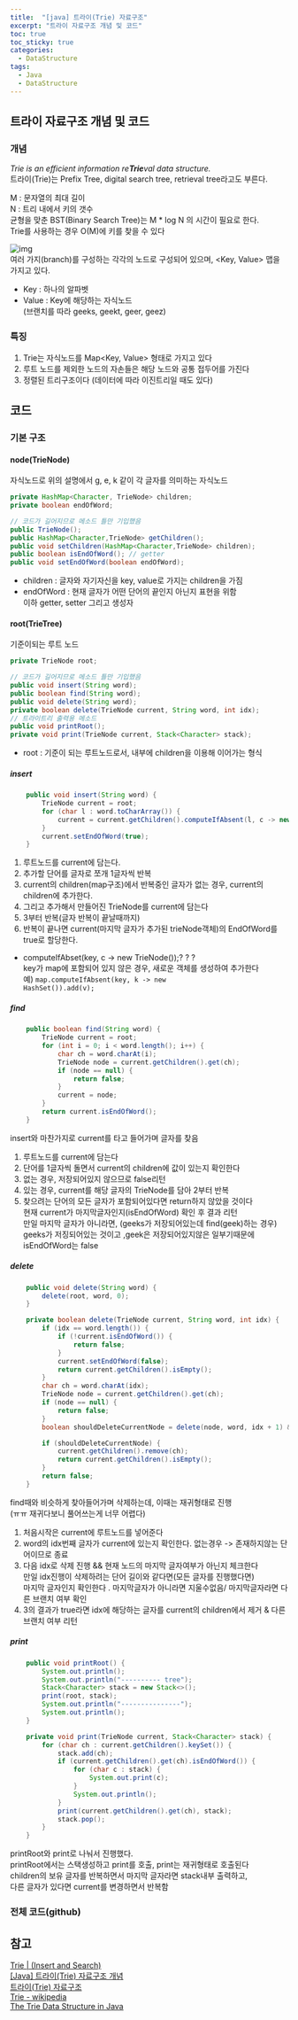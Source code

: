 ```yaml
---
title:  "[java] 트라이(Trie) 자료구조"
excerpt: "트라이 자료구조 개념 및 코드"
toc: true
toc_sticky: true
categories:
  - DataStructure
tags:
  - Java
  - DataStructure
---
```

## 트라이 자료구조 개념 및 코드  
### 개념  
*Trie is an efficient information re**Trie**val data structure.*  
트라이(Trie)는 Prefix Tree, digital search tree, retrieval tree라고도 부른다.  

M : 문자열의 최대 길이  
N : 트리 내에서 키의 갯수  
균형을 맞춘 BST(Binary Search Tree)는 M * log N 의 시간이 필요로 한다.  
Trie를 사용하는 경우 O(M)에 키를 찾을 수 있다  


![img](/assets/images/post/200730-1.png)  
여러 가지(branch)를 구성하는 각각의 노드로 구성되어 있으며, <Key, Value> 맵을 가지고 있다.  
* Key : 하나의 알파벳  
* Value : Key에 해당하는 자식노드  
(브랜치를 따라 geeks, geekt, geer, geez)  


### 특징  
1) Trie는 자식노드를 Map<Key, Value> 형태로 가지고 있다  
2) 루트 노드를 제외한 노드의 자손들은 해당 노드와 공통 접두어를 가진다  
3) 정렬된 트리구조이다 (데이터에 따라 이진트리일 때도 있다)  


## 코드  
### 기본 구조  
#### node(TrieNode)  
자식노드로 위의 설명에서 g, e, k 같이 각 글자를 의미하는 자식노드  


```java
private HashMap<Character, TrieNode> children; 
private boolean endOfWord;

// 코드가 길어지므로 메소드 틀만 기입했음
public TrieNode();
public HashMap<Character,TrieNode> getChildren();
public void setChildren(HashMap<Character,TrieNode> children);
public boolean isEndOfWord(); // getter
public void setEndOfWord(boolean endOfWord);
```
* children : 글자와 자기자신을 key, value로 가지는 children을 가짐 
* endOfWord : 현재 글자가 어떤 단어의 끝인지 아닌지 표현을 위함  
이하 getter, setter 그리고 생성자  


#### root(TrieTree)  
기준이되는 루트 노드  


```java
private TrieNode root;

// 코드가 길어지므로 메소드 틀만 기입했음
public void insert(String word);
public boolean find(String word);
public void delete(String word);
private boolean delete(TrieNode current, String word, int idx);
// 트라이트리 출력용 메소드
public void printRoot();
private void print(TrieNode current, Stack<Character> stack);
```
* root : 기준이 되는 루트노드로서, 내부에 children을 이용해 이어가는 형식  

##### insert  
```java
	public void insert(String word) {
		TrieNode current = root;
		for (char l : word.toCharArray()) {
			current = current.getChildren().computeIfAbsent(l, c -> new TrieNode());
		}
		current.setEndOfWord(true);
	}
```
1. 루트노드를 current에 담는다.  
2. 추가할 단어를 글자로 쪼개 1글자씩 반복  
3. current의 children(map구조)에서 반복중인 글자가 없는 경우, current의 children에 추가한다.
4. 그리고 추가해서 만들어진 TrieNode를 current에 담는다  
5. 3부터 반복(글자 반복이 끝날때까지)  
6. 반복이 끝나면 current(마지막 글자가 추가된 trieNode객체)의 EndOfWord를 true로 할당한다.  

* computeIfAbset(key, c -> new TrieNode());? ? ?   
key가 map에 포함되어 있지 않은 경우, 새로운 객체를 생성하여 추가한다  
예) <code>map.computeIfAbsent(key, k -> new HashSet<V>()).add(v);</code>   


##### find    
```java
	public boolean find(String word) {
		TrieNode current = root;
		for (int i = 0; i < word.length(); i++) {
			char ch = word.charAt(i);
			TrieNode node = current.getChildren().get(ch);
			if (node == null) {
				return false;
			}
			current = node;
		}
		return current.isEndOfWord();
	}
```
insert와 마찬가지로 current를 타고 들어가며 글자를 찾음  
1. 루트노드를 current에 담는다  
2. 단어를 1글자씩 돌면서 current의 children에 값이 있는지 확인한다  
3. 없는 경우, 저장되어있지 않으므로 false리턴  
4. 있는 경우, current를 해당 글자의 TrieNode를 담아 2부터 반복  
5. 찾으려는 단어의 모든 글자가 포함되어있다면 return하지 않았을 것이다  
   현재 current가 마지막글자인지(isEndOfWord) 확인 후 결과 리턴  
   만일 마지막 글자가 아니라면, (geeks가 저장되어있는데 find(geek)하는 경우)  
   geeks가 저징되어있는 것이고 ,geek은 저장되어있지않은 일부기때문에 isEndOfWord는 false  


##### delete    
```java
	public void delete(String word) {
		delete(root, word, 0);
	}

	private boolean delete(TrieNode current, String word, int idx) {
		if (idx == word.length()) {
			if (!current.isEndOfWord()) {
				return false;
			}
			current.setEndOfWord(false);
			return current.getChildren().isEmpty();
		}
		char ch = word.charAt(idx);
		TrieNode node = current.getChildren().get(ch);
		if (node == null) {
			return false;
		}
		boolean shouldDeleteCurrentNode = delete(node, word, idx + 1) && !node.isEndOfWord();

		if (shouldDeleteCurrentNode) {
			current.getChildren().remove(ch);
			return current.getChildren().isEmpty();
		}
		return false;
	}
```
find때와 비슷하게 찾아들어가며 삭제하는데, 이때는 재귀형태로 진행  
(ㅠㅠ 재귀다보니 풀어쓰는게 너무 어렵다)  
1. 처음시작은 current에 루트노드를 넣어준다  
2. word의 idx번째 글자가 current에 있는지 확인한다. 없는경우 -> 존재하지않는 단어이므로 종료  
3. 다음 idx로 삭제 진행 && 현재 노드의 마지막 글자여부가 아닌지 체크한다  
   만일 idx진행이 삭제하려는 단어 길이와 같다면(모든 글자를 진행했다면)  
   마지막 글자인지 확인한다 . 마지막글자가 아니라면 지울수없음/ 마지막글자라면 다른 브랜치 여부 확인  
4. 3의 결과가 true라면 idx에 해당하는 글자를 current의 children에서 제거 & 다른 브랜치 여부 리턴  

##### print  
```java
	public void printRoot() {
		System.out.println();
		System.out.println("---------- tree");
		Stack<Character> stack = new Stack<>();
		print(root, stack);
		System.out.println("---------------");
		System.out.println();
	}

	private void print(TrieNode current, Stack<Character> stack) {
		for (char ch : current.getChildren().keySet()) {
			stack.add(ch);
			if (current.getChildren().get(ch).isEndOfWord()) {
				for (char c : stack) {
					System.out.print(c);
				}
				System.out.println();
			}
			print(current.getChildren().get(ch), stack);
			stack.pop();
		}
	}
```
printRoot와 print로 나눠서 진행했다.  
printRoot에서는 스택생성하고 print를 호출, print는 재귀형태로 호출된다  
children의 보유 글자를 반복하면서 마지막 글자라면 stack내부 출력하고,  
다른 글자가 있다면 current를 변경하면서 반복함  

### 전체 코드(github)  



## 참고  
[Trie | (Insert and Search)](https://www.geeksforgeeks.org/trie-insert-and-search/)  
[[Java] 트라이(Trie) 자료구조 개념](https://woovictory.github.io/2020/04/22/Java-Trie/)  
[트라이(Trie) 자료구조](https://brunch.co.kr/@springboot/75)  
[Trie - wikipedia](https://en.wikipedia.org/wiki/Trie)  
[The Trie Data Structure in Java](https://www.baeldung.com/trie-java)  